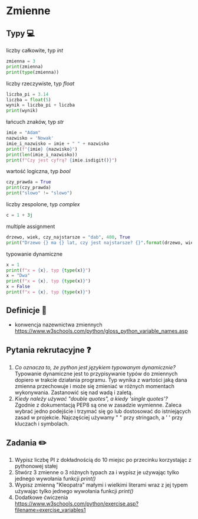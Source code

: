 # Zmienne

## Typy 💻
liczby całkowite, typ *int*
```python
zmienna = 3
print(zmienna)
print(type(zmienna))
```

liczby rzeczywiste, typ *float*
```python
liczba_pi = 3.14
liczba = float(5)
wynik = liczba_pi + liczba
print(wynik)
```

łańcuch znaków, typ *str*
```python
imie = "Adam"
nazwisko = 'Nowak'
imie_i_nazwisko = imie + " " + nazwisko
print(f"{imie} {nazwisko}")
print(len(imie_i_nazwisko))
print(f"Czy jest cyfrą? {imie.isdigit()}")
```

wartość logiczna, typ *bool*
```python
czy_prawda = True
print(czy_prawda)
print("slowo" != "slowo")
```

liczby zespolone, typ *complex*
```python
c = 1 + 3j
```

multiple assignment
```python
drzewo, wiek, czy_najstarsze = "dab", 400, True
print("Drzewo {} ma {} lat, czy jest najstarsze? {}".format(drzewo, wiek, czy_najstarsze))
```

typowanie dynamiczne
```python
x = 1
print(f"x = {x}, typ {type(x)}")
x = "Dwa"
print(f"x = {x}, typ {type(x)}")
x = False
print(f"x = {x}, typ {type(x)}")
```

## Definicje 📝
* konwencja nazewnictwa zmiennych https://www.w3schools.com/python/gloss_python_variable_names.asp

## Pytania rekrutacyjne ❓
1. *Co oznacza to, że python jest językiem typowanym dynamicznie?*  
Typowanie dynamiczne jest to przypisywanie typów do zmiennych dopiero w trakcie działania programu. Typ wynika z wartości jaką dana zmienna przechowuje i może się zmieniać w różnych momentach wykonywania. Zastanowić się nad wadą i zaletą.
2. *Kiedy należy używać *"double quotes"*, a kiedy *'single quotes'*?*  
Zgodnie z dokumentacją PEP8 są one w zasadzie wymienne. Zaleca wybrać jedno podejście i trzymać się go lub dostosować do istniejących zasad w projekcie. Najczęściej używamy " " przy stringach, a ' ' przy kluczach i symbolach.

## Zadania ✏️
1. Wypisz liczbę PI z dokładnością do 10 miejsc po przecinku korzystając z pythonowej stałej
2. Stwórz 3 zmienne o 3 różnych typach za i wypisz je używając tylko jednego wywołania funkcji *print()*
3. Wypisz zmienną "Kleopatra" małymi i wielkimi literami wraz z jej typem używając tylko jednego wywołania funkcji *print()*
4. Dodatkowe ćwiczenia https://www.w3schools.com/python/exercise.asp?filename=exercise_variables1